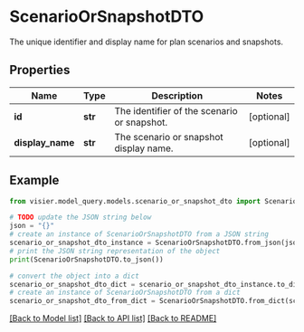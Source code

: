 # ScenarioOrSnapshotDTO

The unique identifier and display name for plan scenarios and snapshots.

## Properties

Name | Type | Description | Notes
------------ | ------------- | ------------- | -------------
**id** | **str** | The identifier of the scenario or snapshot. | [optional] 
**display_name** | **str** | The scenario or snapshot display name. | [optional] 

## Example

```python
from visier.model_query.models.scenario_or_snapshot_dto import ScenarioOrSnapshotDTO

# TODO update the JSON string below
json = "{}"
# create an instance of ScenarioOrSnapshotDTO from a JSON string
scenario_or_snapshot_dto_instance = ScenarioOrSnapshotDTO.from_json(json)
# print the JSON string representation of the object
print(ScenarioOrSnapshotDTO.to_json())

# convert the object into a dict
scenario_or_snapshot_dto_dict = scenario_or_snapshot_dto_instance.to_dict()
# create an instance of ScenarioOrSnapshotDTO from a dict
scenario_or_snapshot_dto_from_dict = ScenarioOrSnapshotDTO.from_dict(scenario_or_snapshot_dto_dict)
```
[[Back to Model list]](../README.md#documentation-for-models) [[Back to API list]](../README.md#documentation-for-api-endpoints) [[Back to README]](../README.md)


